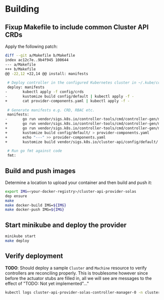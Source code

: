 # Building

## Fixup Makefile to include common Cluster API CRDs

Apply the following patch:

```bash
diff --git a/Makefile b/Makefile
index ac12c7e..9b4f945 100644
--- a/Makefile
+++ b/Makefile
@@ -22,12 +22,14 @@ install: manifests
 
 # Deploy controller in the configured Kubernetes cluster in ~/.kube/config
 deploy: manifests
-       kubectl apply -f config/crds
-       kustomize build config/default | kubectl apply -f -
+       cat provider-components.yaml | kubectl apply -f -
 
 # Generate manifests e.g. CRD, RBAC etc.
 manifests:
-       go run vendor/sigs.k8s.io/controller-tools/cmd/controller-gen/main.go all
+       go run vendor/sigs.k8s.io/controller-tools/cmd/controller-gen/main.go crd
+       go run vendor/sigs.k8s.io/controller-tools/cmd/controller-gen/main.go rbac
+       kustomize build config/default/ > provider-components.yaml
+       echo "---" >> provider-components.yaml
+       kustomize build vendor/sigs.k8s.io/cluster-api/config/default/ >> provider-components.yaml
 
 # Run go fmt against code
 fmt:
```

## Build and push images

Determine a location to upload your container and then build and push it:

```bash
export IMG=<your-docker-registry>/cluster-api-provider-solas
dep ensure
make
make docker-build IMG=${IMG}
make docker-push IMG=${IMG}
```

## Start minikube and deploy the provider

```bash
minikube start
make deploy
```

## Verify deployment

**TODO**: Should deploy a sample `Cluster` and `Machine` resource to verify 
controllers are reconciling properly. This is troublesome however since before
the actuator stubs are filled in, all we will see are messages to the effect of
"TODO: Not yet implemented"..."

```bash
kubectl logs cluster-api-provider-solas-controller-manager-0 -n cluster-api-provider-solas-system  
```
